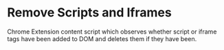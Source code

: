 # Remove Scripts and Iframes
Chrome Extension content script which observes whether script or iframe tags have been added to DOM and deletes them if they have been.
